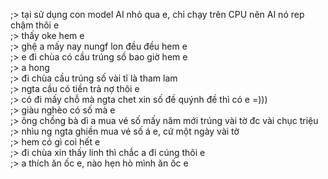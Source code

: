 ;> tại sử dụng con model AI nhỏ qua e, chỉ chạy trên CPU nên AI nó rep chậm thôi e<br>
;> thấy oke hem e<br>
;> ghệ a mấy nay nungf lon đều đều hem e<br>
;> e đi chùa có cầu trúng số bao giờ hem e<br>
;> a hong<br>
;> đi chùa cầu trúng số vài tỉ là tham lam<br>
;> ngta cầu có tiền trả nợ thôi e<br>
;> có đi mấy chỗ mà ngta chet xin số đề quýnh đề thì có e =)))<br>
;> giàu nghèo có số mà e<br>
;> ông chồng bà dì a mua vé số mấy năm mới trúng vài tờ đc vài chục triệu<br>
;> nhìu ng ngta ghiền mua vé số á e, cứ một ngày vài tờ<br>
;> hem có gì coi hết e<br>
;> đi chùa xin thấy linh thì chắc a đi cúng thôi e<br>
;> a thích ăn ốc e, nào hẹn hò mình ăn ốc e
